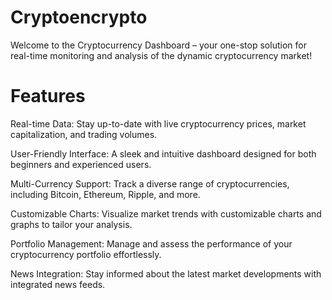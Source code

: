 # Cryptoencrypto
Welcome to the Cryptocurrency Dashboard – your one-stop solution for real-time monitoring and analysis of the dynamic cryptocurrency market!


# Features
Real-time Data: Stay up-to-date with live cryptocurrency prices, market capitalization, and trading volumes.

User-Friendly Interface: A sleek and intuitive dashboard designed for both beginners and experienced users.

Multi-Currency Support: Track a diverse range of cryptocurrencies, including Bitcoin, Ethereum, Ripple, and more.

Customizable Charts: Visualize market trends with customizable charts and graphs to tailor your analysis.

Portfolio Management: Manage and assess the performance of your cryptocurrency portfolio effortlessly.

News Integration: Stay informed about the latest market developments with integrated news feeds.
